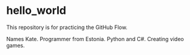 # hello_world
This repository is for practicing the GitHub Flow.

Names Kate. Programmer from Estonia. Python and C#. Creating video games.
